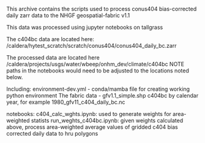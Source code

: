 This archive contains the scripts used to process conus404 bias-corrected daily zarr data to the NHGF geospatial-fabric v1.1

This data was processed using jupyter notebooks on tallgrass

The c404bc data are located here: /caldera/hytest_scratch/scratch/conus404/conus404_daily_bc.zarr

The processed data are located here /caldera/projects/usgs/water/wbeep/onhm_dev/climate/c404bc
NOTE paths in the notebooks would need to be adjusted to the locations noted below.

Including:
environment-dev.yml - conda/mamba file for creating working python environment
The fabric data - gfv1.1_simple.shp
c404bc by calendar year, for example 1980_gfv11_c404_daily_bc.nc

notebooks:
c404_calc_wghts.ipynb: used to generate weights for area-weighted statists
run_weghts_c404bc.ipynb: given weights calculated above, process area-weighted average values of gridded c404 bias corrected daily data to hru polygons
